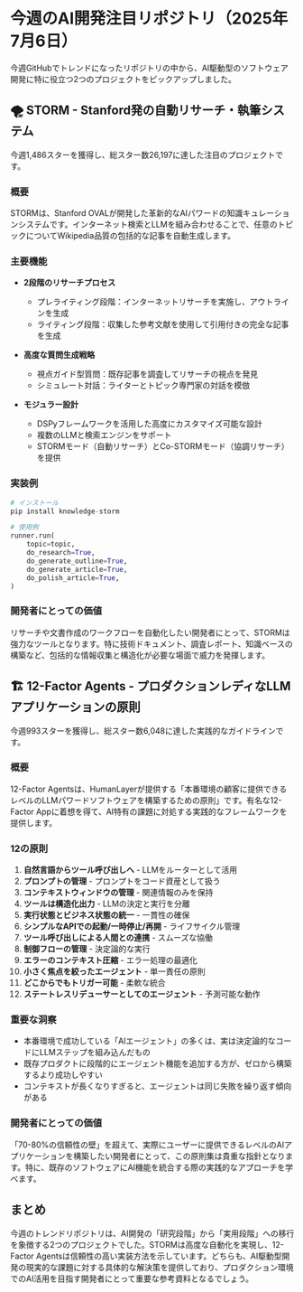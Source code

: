 # 今週のAI開発注目リポジトリ（2025年7月6日）

今週GitHubでトレンドになったリポジトリの中から、AI駆動型のソフトウェア開発に特に役立つ2つのプロジェクトをピックアップしました。

## 🌪️ STORM - Stanford発の自動リサーチ・執筆システム

今週1,486スターを獲得し、総スター数26,197に達した注目のプロジェクトです。

### 概要
STORMは、Stanford OVALが開発した革新的なAIパワードの知識キュレーションシステムです。インターネット検索とLLMを組み合わせることで、任意のトピックについてWikipedia品質の包括的な記事を自動生成します。

### 主要機能
- **2段階のリサーチプロセス**
  - プレライティング段階：インターネットリサーチを実施し、アウトラインを生成
  - ライティング段階：収集した参考文献を使用して引用付きの完全な記事を生成

- **高度な質問生成戦略**
  - 視点ガイド型質問：既存記事を調査してリサーチの視点を発見
  - シミュレート対話：ライターとトピック専門家の対話を模倣

- **モジュラー設計**
  - DSPyフレームワークを活用した高度にカスタマイズ可能な設計
  - 複数のLLMと検索エンジンをサポート
  - STORMモード（自動リサーチ）とCo-STORMモード（協調リサーチ）を提供

### 実装例
```python
# インストール
pip install knowledge-storm

# 使用例
runner.run(
    topic=topic,
    do_research=True,
    do_generate_outline=True,
    do_generate_article=True,
    do_polish_article=True,
)
```

### 開発者にとっての価値
リサーチや文書作成のワークフローを自動化したい開発者にとって、STORMは強力なツールとなります。特に技術ドキュメント、調査レポート、知識ベースの構築など、包括的な情報収集と構造化が必要な場面で威力を発揮します。

## 🏗️ 12-Factor Agents - プロダクションレディなLLMアプリケーションの原則

今週993スターを獲得し、総スター数6,048に達した実践的なガイドラインです。

### 概要
12-Factor Agentsは、HumanLayerが提供する「本番環境の顧客に提供できるレベルのLLMパワードソフトウェアを構築するための原則」です。有名な12-Factor Appに着想を得て、AI特有の課題に対処する実践的なフレームワークを提供します。

### 12の原則

1. **自然言語からツール呼び出しへ** - LLMをルーターとして活用
2. **プロンプトの管理** - プロンプトをコード資産として扱う
3. **コンテキストウィンドウの管理** - 関連情報のみを保持
4. **ツールは構造化出力** - LLMの決定と実行を分離
5. **実行状態とビジネス状態の統一** - 一貫性の確保
6. **シンプルなAPIでの起動/一時停止/再開** - ライフサイクル管理
7. **ツール呼び出しによる人間との連携** - スムーズな協働
8. **制御フローの管理** - 決定論的な実行
9. **エラーのコンテキスト圧縮** - エラー処理の最適化
10. **小さく焦点を絞ったエージェント** - 単一責任の原則
11. **どこからでもトリガー可能** - 柔軟な統合
12. **ステートレスリデューサーとしてのエージェント** - 予測可能な動作

### 重要な洞察
- 本番環境で成功している「AIエージェント」の多くは、実は決定論的なコードにLLMステップを組み込んだもの
- 既存プロダクトに段階的にエージェント機能を追加する方が、ゼロから構築するより成功しやすい
- コンテキストが長くなりすぎると、エージェントは同じ失敗を繰り返す傾向がある

### 開発者にとっての価値
「70-80%の信頼性の壁」を超えて、実際にユーザーに提供できるレベルのAIアプリケーションを構築したい開発者にとって、この原則集は貴重な指針となります。特に、既存のソフトウェアにAI機能を統合する際の実践的なアプローチを学べます。

## まとめ
今週のトレンドリポジトリは、AI開発の「研究段階」から「実用段階」への移行を象徴する2つのプロジェクトでした。STORMは高度な自動化を実現し、12-Factor Agentsは信頼性の高い実装方法を示しています。どちらも、AI駆動型開発の現実的な課題に対する具体的な解決策を提供しており、プロダクション環境でのAI活用を目指す開発者にとって重要な参考資料となるでしょう。